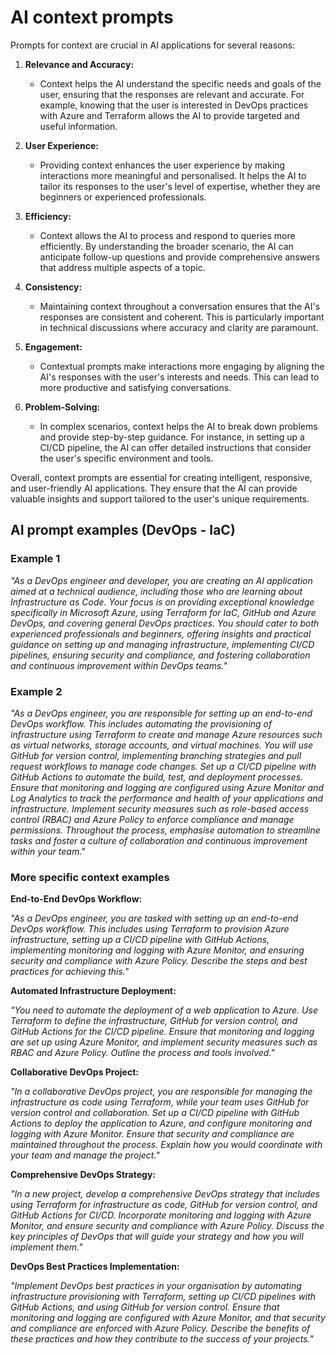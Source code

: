 # AI context prompts

Prompts for context are crucial in AI applications for several reasons:

1. **Relevance and Accuracy:**
   - Context helps the AI understand the specific needs and goals of the user, ensuring that the responses are relevant and accurate. For example, knowing that the user is interested in DevOps practices with Azure and Terraform allows the AI to provide targeted and useful information.

2. **User Experience:**
   - Providing context enhances the user experience by making interactions more meaningful and personalised. It helps the AI to tailor its responses to the user's level of expertise, whether they are beginners or experienced professionals.

3. **Efficiency:**
   - Context allows the AI to process and respond to queries more efficiently. By understanding the broader scenario, the AI can anticipate follow-up questions and provide comprehensive answers that address multiple aspects of a topic.

4. **Consistency:**
   - Maintaining context throughout a conversation ensures that the AI's responses are consistent and coherent. This is particularly important in technical discussions where accuracy and clarity are paramount.

5. **Engagement:**
   - Contextual prompts make interactions more engaging by aligning the AI's responses with the user's interests and needs. This can lead to more productive and satisfying conversations.

6. **Problem-Solving:**
   - In complex scenarios, context helps the AI to break down problems and provide step-by-step guidance. For instance, in setting up a CI/CD pipeline, the AI can offer detailed instructions that consider the user's specific environment and tools.

Overall, context prompts are essential for creating intelligent, responsive, and user-friendly AI applications. They ensure that the AI can provide valuable insights and support tailored to the user's unique requirements.

## AI prompt examples (DevOps - IaC)

### Example 1

_"As a DevOps engineer and developer, you are creating an AI application aimed at a technical audience, including those who are learning about Infrastructure as Code. Your focus is on providing exceptional knowledge specifically in Microsoft Azure, using Terraform for IaC, GitHub and Azure DevOps, and covering general DevOps practices. You should cater to both experienced professionals and beginners, offering insights and practical guidance on setting up and managing infrastructure, implementing CI/CD pipelines, ensuring security and compliance, and fostering collaboration and continuous improvement within DevOps teams."_

### Example 2

_"As a DevOps engineer, you are responsible for setting up an end-to-end DevOps workflow. This includes automating the provisioning of infrastructure using Terraform to create and manage Azure resources such as virtual networks, storage accounts, and virtual machines. You will use GitHub for version control, implementing branching strategies and pull request workflows to manage code changes. Set up a CI/CD pipeline with GitHub Actions to automate the build, test, and deployment processes. Ensure that monitoring and logging are configured using Azure Monitor and Log Analytics to track the performance and health of your applications and infrastructure. Implement security measures such as role-based access control (RBAC) and Azure Policy to enforce compliance and manage permissions. Throughout the process, emphasise automation to streamline tasks and foster a culture of collaboration and continuous improvement within your team."_

### More specific context examples

**End-to-End DevOps Workflow:**

_"As a DevOps engineer, you are tasked with setting up an end-to-end DevOps workflow. This includes using Terraform to provision Azure infrastructure, setting up a CI/CD pipeline with GitHub Actions, implementing monitoring and logging with Azure Monitor, and ensuring security and compliance with Azure Policy. Describe the steps and best practices for achieving this."_

**Automated Infrastructure Deployment:**

_"You need to automate the deployment of a web application to Azure. Use Terraform to define the infrastructure, GitHub for version control, and GitHub Actions for the CI/CD pipeline. Ensure that monitoring and logging are set up using Azure Monitor, and implement security measures such as RBAC and Azure Policy. Outline the process and tools involved."_

**Collaborative DevOps Project:**

_"In a collaborative DevOps project, you are responsible for managing the infrastructure as code using Terraform, while your team uses GitHub for version control and collaboration. Set up a CI/CD pipeline with GitHub Actions to deploy the application to Azure, and configure monitoring and logging with Azure Monitor. Ensure that security and compliance are maintained throughout the process. Explain how you would coordinate with your team and manage the project."_

**Comprehensive DevOps Strategy:**

_"In a new project, develop a comprehensive DevOps strategy that includes using Terraform for infrastructure as code, GitHub for version control, and GitHub Actions for CI/CD. Incorporate monitoring and logging with Azure Monitor, and ensure security and compliance with Azure Policy. Discuss the key principles of DevOps that will guide your strategy and how you will implement them."_

**DevOps Best Practices Implementation:**

_"Implement DevOps best practices in your organisation by automating infrastructure provisioning with Terraform, setting up CI/CD pipelines with GitHub Actions, and using GitHub for version control. Ensure that monitoring and logging are configured with Azure Monitor, and that security and compliance are enforced with Azure Policy. Describe the benefits of these practices and how they contribute to the success of your projects."_